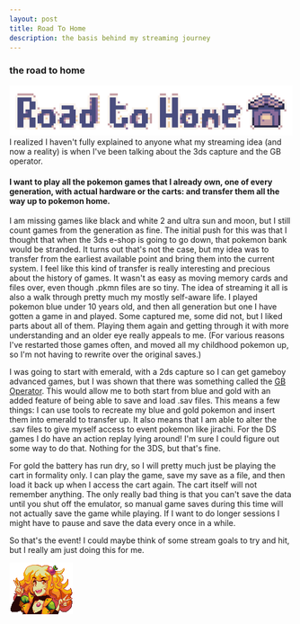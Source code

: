 ```yaml
---
layout: post
title: Road To Home
description: the basis behind my streaming journey
---
```

### the road to home

![a logo saying "road to home" in pixelart](../../assets/images/2023-02/road_to_home_4x.png)
I realized I haven't fully explained to anyone what my streaming idea (and now a reality) is when I've been talking about the 3ds capture and the GB operator.

#### I want to play all the pokemon games that I already own, one of every generation, with actual hardware or the carts: and transfer them all the way up to pokemon home.

I am missing games like black and white 2 and ultra sun and moon, but I still count games from the generation as fine. The initial push for this was that I thought that when the 3ds e-shop is going to go down, that pokemon bank would be stranded. It turns out that's not the case, but my idea was to transfer from the earliest available point and bring them into the current system. I feel like this kind of transfer is really interesting and precious about the history of games. It wasn't as easy as moving memory cards and files over, even though .pkmn files are so tiny. The idea of streaming it all is also a walk through pretty much my mostly self-aware life. I played pokemon blue under 10 years old, and then all generation but one I have gotten a game in and played. Some captured me, some did not, but I liked parts about all of them. Playing them again and getting through it with more understanding and an older eye really appeals to me.
\(For various reasons I've restarted those games often, and moved all my childhood pokemon up, so I'm not having to rewrite over the original saves.\)

I was going to start with emerald, with a 2ds capture so I can get gameboy advanced games, but I was shown that there was something called the [GB Operator](https://www.epilogue.co/product/gb-operator). This would allow me to both start from blue and gold with an added feature of being able to save and load .sav files. This means a few things: I can use tools to recreate my blue and gold pokemon and insert them into emerald to transfer up. It also means that I am able to alter the .sav files to give myself access to event pokemon like jirachi. For the DS games I do have an action replay lying around! I'm sure I could figure out some way to do that. Nothing for the 3DS, but that's fine.

For gold the battery has run dry, so I will pretty much just be playing the cart in formality only. I can play the game, save my save as a file, and then load it back up when I access the cart again. The cart itself will not remember anything. The only really bad thing is that you can't save the data until you shut off the emulator, so manual game saves during this time will not actually save the game while playing. If I want to do longer sessions I might have to pause and save the data every once in a while.

So that's the event! I could maybe think of some stream goals to try and hit, but I really am just doing this for me.

![a small stamp of the character Nina](../../assets/images/2023-02/nina_new_1x.png)
